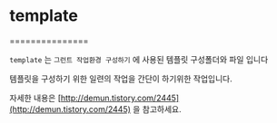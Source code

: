 # template
===============

`template` 는 `그런트 작업환경 구성하기` 에 사용된 템플릿 구성폴더와 파일 입니다

템플릿을 구성하기 위한 일련의 작업을 간단이 하기위한 작업입니다.

자세한 내용은 [http://demun.tistory.com/2445](http://demun.tistory.com/2445) 을 참고하세요.
